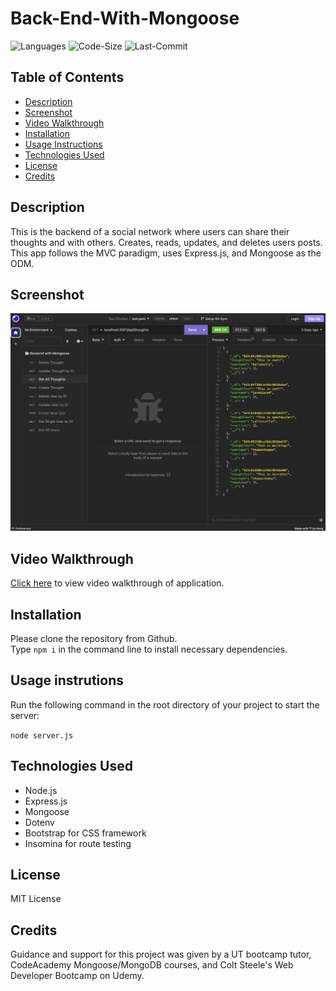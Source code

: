 # Back-End-With-Mongoose

![Languages](https://img.shields.io/github/languages/top/rucatues/Back-End-with-Mongoose)
![Code-Size](https://img.shields.io/github/languages/code-size/rucatues/Back-End-with-Mongoose)
![Last-Commit](https://img.shields.io/github/last-commit/rucatues/Back-End-with-Mongoose)


## Table of Contents

* [Description](#description)
* [Screenshot](#screenshot)
* [Video Walkthrough](#video-walkthrough)
* [Installation](#installation)
* [Usage Instructions](#usage-instructions)
* [Technologies Used](#technologies-used)
* [License](#license)
* [Credits](#credits)
 

## Description  

This is the backend of a social network where users can share their thoughts and with others. Creates, reads, updates, and deletes users posts. This app follows the MVC paradigm, uses Express.js, and Mongoose as the ODM. 

## Screenshot  

![Screenshot](assets/images/screenshot.png)

## Video Walkthrough

[Click here](assets/images/screenshot.png) to view video walkthrough of application.  


## Installation

Please clone the repository from Github.    
Type `npm i` in the command line to install necessary dependencies. 
  

## Usage instrutions

Run the following command in the root directory of your project to start the server:
  
`node server.js`

## Technologies Used    

* Node.js
* Express.js
* Mongoose
* Dotenv
* Bootstrap for CSS framework
* Insomina for route testing


## License

MIT License

## Credits

Guidance and support for this project was given by a UT bootcamp tutor, CodeAcademy Mongoose/MongoDB courses, and Colt Steele's Web Developer Bootcamp on Udemy. 